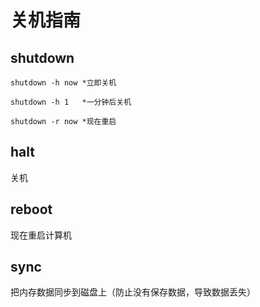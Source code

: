 # 关机指南

## shutdown

```
shutdown -h now *立即关机

shutdown -h 1   *一分钟后关机

shutdown -r now *现在重启
```



## halt

关机



## reboot

现在重启计算机



## sync

把内存数据同步到磁盘上（防止没有保存数据，导致数据丢失）